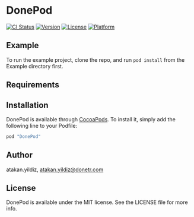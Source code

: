 # DonePod

[![CI Status](http://img.shields.io/travis/atakan.yildiz/DonePod.svg?style=flat)](https://travis-ci.org/atakan.yildiz/DonePod)
[![Version](https://img.shields.io/cocoapods/v/DonePod.svg?style=flat)](http://cocoapods.org/pods/DonePod)
[![License](https://img.shields.io/cocoapods/l/DonePod.svg?style=flat)](http://cocoapods.org/pods/DonePod)
[![Platform](https://img.shields.io/cocoapods/p/DonePod.svg?style=flat)](http://cocoapods.org/pods/DonePod)

## Example

To run the example project, clone the repo, and run `pod install` from the Example directory first.

## Requirements

## Installation

DonePod is available through [CocoaPods](http://cocoapods.org). To install
it, simply add the following line to your Podfile:

```ruby
pod "DonePod"
```

## Author

atakan.yildiz, atakan.yildiz@donetr.com

## License

DonePod is available under the MIT license. See the LICENSE file for more info.
